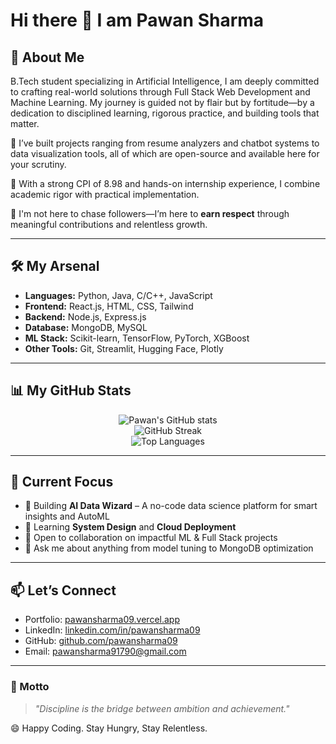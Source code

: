# Hi there 👋 I am Pawan Sharma

## 🚀 About Me

B.Tech student specializing in Artificial Intelligence, I am deeply committed to crafting real-world solutions through Full Stack Web Development and Machine Learning. My journey is guided not by flair but by fortitude—by a dedication to disciplined learning, rigorous practice, and building tools that matter.

🔹 I’ve built projects ranging from resume analyzers and chatbot systems to data visualization tools, all of which are open-source and available here for your scrutiny.

🔹 With a strong CPI of 8.98 and hands-on internship experience, I combine academic rigor with practical implementation.

🔹 I'm not here to chase followers—I’m here to **earn respect** through meaningful contributions and relentless growth.

---

## 🛠 My Arsenal
- **Languages:** Python, Java, C/C++, JavaScript
- **Frontend:** React.js, HTML, CSS, Tailwind
- **Backend:** Node.js, Express.js
- **Database:** MongoDB, MySQL
- **ML Stack:** Scikit-learn, TensorFlow, PyTorch, XGBoost
- **Other Tools:** Git, Streamlit, Hugging Face, Plotly

---

## 📊 My GitHub Stats

<p align="center">
  <img src="https://github-readme-stats.vercel.app/api?username=pawansharma09&show_icons=true&theme=radical" alt="Pawan's GitHub stats" />
  <br>
  <img src="https://github-readme-streak-stats.herokuapp.com/?user=pawansharma09&theme=radical" alt="GitHub Streak" />
  <br>
  <img src="https://github-readme-stats.vercel.app/api/top-langs/?username=pawansharma09&layout=compact&theme=radical" alt="Top Languages" />
</p>

---

## 🎯 Current Focus
- 🔭 Building **AI Data Wizard** – A no-code data science platform for smart insights and AutoML
- 🌱 Learning **System Design** and **Cloud Deployment**
- 👯 Open to collaboration on impactful ML & Full Stack projects
- 💬 Ask me about anything from model tuning to MongoDB optimization

---

## 📫 Let’s Connect

- Portfolio: [pawansharma09.vercel.app](https://pawansharma09.vercel.app)
- LinkedIn: [linkedin.com/in/pawansharma09](https://linkedin.com/in/pawansharma09)
- GitHub: [github.com/pawansharma09](https://github.com/pawansharma09)
- Email: [pawansharma91790@gmail.com](mailto:pawansharma91790@gmail.com)

---

### 🧠 Motto
> *"Discipline is the bridge between ambition and achievement."*

😄 Happy Coding. Stay Hungry, Stay Relentless.

